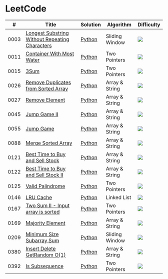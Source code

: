 LeetCode
========
| # | Title | Solution | Algorithm | Difficulty |
|---| ----- | -------- | --------- | ---------- |
|0003|[Longest Substring Without Repeating Characters](https://leetcode.com/problems/longest-substring-without-repeating-characters)|[Python](./algorithms/sliding_window/0003_longest_substring_without_repeating_characters.py)|Sliding Window|![](https://img.shields.io/badge/Medium-orange)|
|0011|[Container With Most Water](https://leetcode.com/problems/container-with-most-water)|[Python](./algorithms/two_pointers/0011_container_with_most_water.py)|Two Pointers|![](https://img.shields.io/badge/Easy-green)|
|0015|[3Sum](https://leetcode.com/problems/3sum)|[Python](./algorithms/two_pointers/0015_3sum.py)|Two Pointers|![](https://img.shields.io/badge/Medium-orange)|
|0026|[Remove Duplicates from Sorted Array](https://leetcode.com/problems/remove-duplicates-from-sorted-array)|[Python](./algorithms/array_string/0026_remove_duplicates_from_sorted_array.py)|Array & String|![](https://img.shields.io/badge/Easy-green)|
|0027|[Remove Element](https://leetcode.com/problems/remove-element)|[Python](./algorithms/array_string/0027_remove_element.py)|Array & String|![](https://img.shields.io/badge/Easy-green)|
|0045|[Jump Game II](https://leetcode.com/problems/jump-game-ii)|[Python](./algorithms/array_string/0045_jump_game_ii.py)|Array & String|![](https://img.shields.io/badge/Medium-orange)|
|0055|[Jump Game](https://leetcode.com/problems/jump-game)|[Python](./algorithms/array_string/0055_jump_game.py)|Array & String|![](https://img.shields.io/badge/Medium-orange)|
|0088|[Merge Sorted Array](https://leetcode.com/problems/merge-sorted-array)|[Python](./algorithms/array_string/0088_merge_sorted_array.py)|Array & String|![](https://img.shields.io/badge/Easy-green)|
|0121|[Best Time to Buy and Sell Stock](https://leetcode.com/problems/best-time-to-buy-and-sell-stock)|[Python](./algorithms/array_string/0121_best_time_to_buy_and_sell_stock.py)|Array & String|![](https://img.shields.io/badge/Easy-green)|
|0122|[Best Time to Buy and Sell Stock II](https://leetcode.com/problems/best-time-to-buy-and-sell-stock-ii)|[Python](./algorithms/array_string/0122_best_time_to_buy_and_sell_stock_ii.py)|Array & String|![](https://img.shields.io/badge/Medium-orange)|
|0125|[Valid Palindrome](https://leetcode.com/problems/valid-palindrome)|[Python](./algorithms/two_pointers/0125_valid_palindrome.py)|Two Pointers|![](https://img.shields.io/badge/Easy-green)|
|0146|[LRU Cache](https://leetcode.com/problems/lru-cache)|[Python](./algorithms/linked_list/0146_lru_cache.py)|Linked List|![](https://img.shields.io/badge/Medium-orange)|
|0167|[Two Sum II - Input array is sorted](https://leetcode.com/problems/two-sum-ii-input-array-is-sorted)|[Python](./algorithms/two_pointers/0167_two_sum_ii_input_array_is_sorted.py)|Two Pointers|![](https://img.shields.io/badge/Medium-orange)|
|0169|[Majority Element](https://leetcode.com/problems/majority-element)|[Python](./algorithms/array_string/0169_majority_element.py)|Array & String|![](https://img.shields.io/badge/Easy-green)|
|0209|[Minimum Size Subarray Sum](https://leetcode.com/problems/minimum-size-subarray-sum)|[Python](./algorithms/sliding_window/0209_minimum_size_subarray_sum.py)|Sliding Window|![](https://img.shields.io/badge/Medium-orange)|
|0380|[Insert Delete GetRandom O(1)](https://leetcode.com/problems/insert-delete-getrandom-o1)|[Python](./algorithms/array_string/0380._insert_delete_get_random_o(1).py)|Array & String|![](https://img.shields.io/badge/Medium-orange)|
|0392|[Is Subsequence](https://leetcode.com/problems/is-subsequence)|[Python](./algorithms/two_pointers/0392_is_subsequence.py)|Two Pointers|![](https://img.shields.io/badge/Easy-green)|
